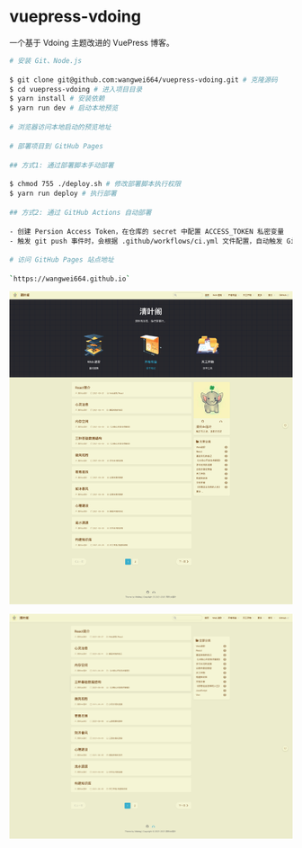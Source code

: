 # vuepress-vdoing

一个基于 Vdoing 主题改进的 VuePress 博客。

```bash
# 安装 Git、Node.js

$ git clone git@github.com:wangwei664/vuepress-vdoing.git # 克隆源码
$ cd vuepress-vdoing # 进入项目目录
$ yarn install # 安装依赖
$ yarn run dev # 启动本地预览

# 浏览器访问本地启动的预览地址

# 部署项目到 GitHub Pages

## 方式1: 通过部署脚本手动部署

$ chmod 755 ./deploy.sh # 修改部署脚本执行权限
$ yarn run deploy # 执行部署

## 方式2: 通过 GitHub Actions 自动部署

- 创建 Persion Access Token，在仓库的 secret 中配置 ACCESS_TOKEN 私密变量
- 触发 git push 事件时，会根据 .github/workflows/ci.yml 文件配置，自动触发 GitHub Actions 自动部署应用文件到 GitHub Pages

# 访问 GitHub Pages 站点地址

`https://wangwei664.github.io`
```

![](./vuepress-vdoing.png)  

![](./vuepress-vdoing1.png)